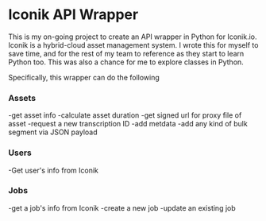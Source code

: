 # Iconik API Wrapper

This is my on-going project to create an API wrapper in Python for Iconik.io. Iconik is a hybrid-cloud asset management system. I wrote this for myself to save time, and for the rest of my team to reference as they start to learn Python too. This was also a chance for me to explore classes in Python. 

Specifically, this wrapper can do the following

### Assets
-get asset info
-calculate asset duration
-get signed url for proxy file of asset
-request a new transcription ID 
-add metdata
-add any kind of bulk segment via JSON payload 

### Users
-Get user's info from Iconik

### Jobs
-get a job's info from Iconik
-create a new job
-update an existing job 
